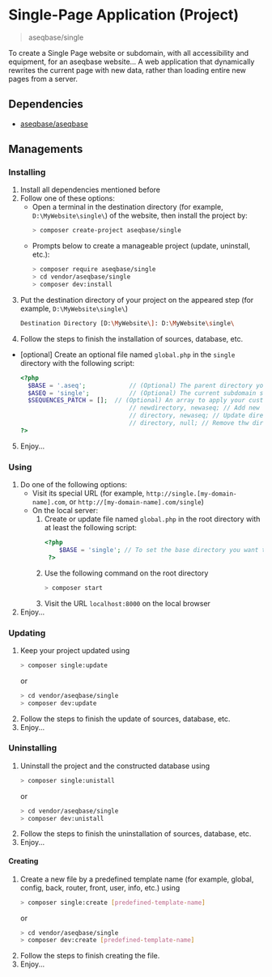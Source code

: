 # Single-Page Application (Project)
> aseqbase/single

To create a Single Page website or subdomain, with all accessibility and equipment, for an aseqbase website...
A web application that dynamically rewrites the current page with new data, rather than loading entire new pages from a server.

## Dependencies
* <a href="http://github.com//aseqbase/aseqbase">aseqbase/aseqbase</a>
<h2>Managements</h2>
<h3>Installing</h3>

  1. Install all dependencies mentioned before
  2. Follow one of these options:
		* Open a terminal in the destination directory (for example, `D:\MyWebsite\single\`) of the website, then install the project by:
			``` bash
			> composer create-project aseqbase/single
			```
		* Prompts below to create a manageable project (update, uninstall, etc.):
			``` bash
			> composer require aseqbase/single
			> cd vendor/aseqbase/single
			> composer dev:install
			```
  3. Put the destination directory of your project on the appeared step (for example, `D:\MyWebsite\single\`)
		``` bash
		Destination Directory [D:\MyWebsite\]: D:\MyWebsite\single\
		```
  4. Follow the steps to finish the installation of sources, database, etc.
  * [optional] Create an optional file named `global.php` in the `single` directory with the following script:
	  ``` php
	  <?php
		$BASE = '.aseq'; 			// (Optional) The parent directory you want to inherit all properties except what you changed
		$ASEQ = 'single'; 			// (Optional) The current subdomain sequence, or leave null if this file is in the root directory
		$SEQUENCES_PATCH = [];	// (Optional) An array to apply your custom changes in \_::$Sequences
									// newdirectory, newaseq; // Add new directory to the \_::$Sequences
									// directory, newaseq; // Update directory in the \_::$Sequences
									// directory, null; // Remove thw directory from the \_::$Sequences
	  ?>
	  ```
  5. Enjoy...
<h3>Using</h3>

  1. Do one of the following options:
	  	* Visit its special URL (for example, `http://single.[my-domain-name].com`, or `http://[my-domain-name].com/single`)
		* On the local server:
			1. Create or update file named `global.php` in the root directory with at least the following script:
	  			``` php
	  			<?php
					$BASE = 'single'; // To set the base directory you want to see at the root of `localhost`
	 			 ?>
	  			```
			2. Use the following command on the root directory
				``` bash
				> composer start
		  		```
		  	3. Visit the URL `localhost:8000` on the local browser
  2. Enjoy...

<h3>Updating</h3>

  1. Keep your project updated using
		``` bash
		> composer single:update
		```
		or
		``` bash
  		> cd vendor/aseqbase/single
		> composer dev:update
		```
  2. Follow the steps to finish the update of sources, database, etc.
  3. Enjoy...

<h3>Uninstalling</h3>

  1. Uninstall the project and the constructed database using
		``` bash
		> composer single:unistall
		```
		or
		``` bash
  		> cd vendor/aseqbase/single
		> composer dev:unistall
		```
  2. Follow the steps to finish the uninstallation of sources, database, etc.
  3. Enjoy...

<h4>Creating</h4>

  1. Create a new file by a predefined template name (for example, global, config, back, router, front, user, info, etc.) using
		``` bash
		> composer single:create [predefined-template-name]
		```
		or
		``` bash
  		> cd vendor/aseqbase/single
		> composer dev:create [predefined-template-name]
		```
  2. Follow the steps to finish creating the file.
  3. Enjoy...
